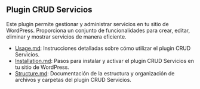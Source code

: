 ## Plugin CRUD Servicios

Este plugin permite gestionar y administrar servicios en tu sitio de WordPress. Proporciona un conjunto de funcionalidades para crear, editar, eliminar y mostrar servicios de manera eficiente.

- [Usage.md](Usage.md): Instrucciones detalladas sobre cómo utilizar el plugin CRUD Servicios.
- [Installation.md](Installation.md): Pasos para instalar y activar el plugin CRUD Servicios en tu sitio de WordPress.
- [Structure.md](Structure.md): Documentación de la estructura y organización de archivos y carpetas del plugin CRUD Servicios.
